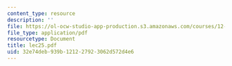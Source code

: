 ```yaml
---
content_type: resource
description: ''
file: https://ol-ocw-studio-app-production.s3.amazonaws.com/courses/12-950-atmospheric-and-oceanic-modeling-spring-2004/32e74deb939b121227923062d572d4e6_lec25.pdf
file_type: application/pdf
resourcetype: Document
title: lec25.pdf
uid: 32e74deb-939b-1212-2792-3062d572d4e6
---
```

